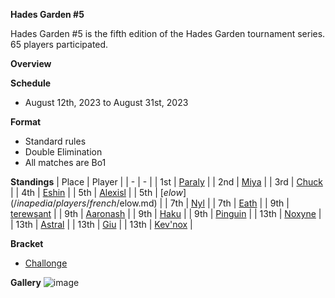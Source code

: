 ******Hades Garden #5******

Hades Garden #5 is the fifth edition of the Hades Garden tournament series.
65 players participated.

****Overview****

**Schedule**
- August 12th, 2023 to August 31st, 2023

**Format**
- Standard rules
- Double Elimination
- All matches are Bo1

****Standings****
| Place | Player |
| - | - |
| 1st | [Paraly](/inapedia/players/japanese/paraly.md) |
| 2nd | [Miya](/inapedia/players/japanese/miya.md) |
| 3rd | [Chuck](/inapedia/players/china/chuck.md) |
| 4th | [Eshin](/inapedia/players/japanese/eshin.md) | 
| 5th | [Alexisl](/inapedia/players/french/alexisl.md) |
| 5th | [$elow](/inapedia/players/french/$elow.md) | 
| 7th | [Nyl](/inapedia/players/others/nyl.md) |
| 7th | [Eath](/inapedia/players/belgian/eath.md) |
| 9th | [terewsant](/inapedia/players/polish/terewsant.md) |
| 9th | [Aaronash](/inapedia/players/italian/aaronash.md) |
| 9th | [Haku](/inapedia/players/german/haku.md) |
| 9th | [Pinguin](/inapedia/players/french/pinguin.md) |
| 13th | [Noxyne](/inapedia/players/french/noxyne.md) |
| 13th | [Astral](/inapedia/players/french/astral.md) |
| 13th | [Giu](/inapedia/players/italian/giu.md) |
| 13th | [Kev'nox](/inapedia/players/french/kevnox.md) |

****Bracket****
- [Challonge](https://challonge.com/ythg4qy3)

****Gallery****
![image](https://github.com/inabikarilibrary/inalib/assets/110833255/0e8c21b4-680d-41b0-be68-bdbc9778c959)

